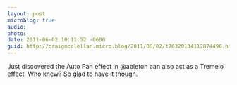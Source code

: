 ```yaml
---
layout: post
microblog: true
audio: 
photo: 
date: 2011-06-02 10:11:52 -0600
guid: http://craigmcclellan.micro.blog/2011/06/02/t76320134112874496.html
---
```

Just discovered the Auto Pan effect in @ableton can also act as a Tremelo effect.  Who knew?  So glad to have it though.
